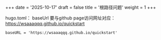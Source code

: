 +++
date = '2025-10-17'
draft = false
title = '根路径问题'
weight = 1
+++

hugo.toml：
baseUrl 要与github page访问网址对应：https://wsaaaqqq.github.io/quickstart
~~~
baseURL = 'https://wsaaaqqq.github.io/quickstart'
~~~
